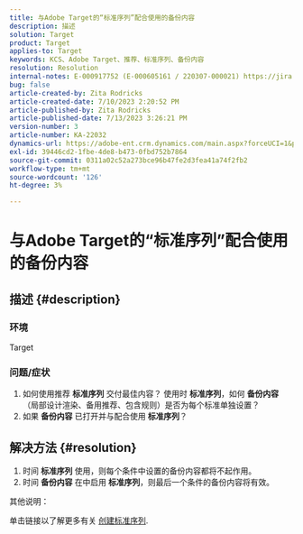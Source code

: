 ```yaml
---
title: 与Adobe Target的“标准序列”配合使用的备份内容
description: 描述
solution: Target
product: Target
applies-to: Target
keywords: KCS、Adobe Target、推荐、标准序列、备份内容
resolution: Resolution
internal-notes: E-000917752 (E-000605161 / 220307-000021) https://jira.corp.adobe.com/browse/RECS-5221 https://jira.corp.adobe.com/browse/RECS-5395
bug: false
article-created-by: Zita Rodricks
article-created-date: 7/10/2023 2:20:52 PM
article-published-by: Zita Rodricks
article-published-date: 7/13/2023 3:26:21 PM
version-number: 3
article-number: KA-22032
dynamics-url: https://adobe-ent.crm.dynamics.com/main.aspx?forceUCI=1&pagetype=entityrecord&etn=knowledgearticle&id=39d227f4-2c1f-ee11-9cbe-6045bd006c82
exl-id: 39446cd2-1fbe-4de8-b473-0fbd752b7864
source-git-commit: 0311a02c52a273bce96b47fe2d3fea41a74f2fb2
workflow-type: tm+mt
source-wordcount: '126'
ht-degree: 3%

---
```


# 与Adobe Target的“标准序列”配合使用的备份内容

## 描述 {#description}


### 环境

Target

### 问题/症状

1. 如何使用推荐 <b>标准序列</b> 交付最佳内容？ 使用时 <b>标准序列</b>，如何 <b>备份内容</b> （局部设计渲染、备用推荐、包含规则）是否为每个标准单独设置？
2. 如果 <b>备份内容</b> 已打开并与配合使用 <b>标准序列</b>？



## 解决方法 {#resolution}


1. 时间 <b>标准序列</b> 使用，则每个条件中设置的备份内容都将不起作用。
2. 时间 <b>备份内容</b> 在中启用 <b>标准序列</b>，则最后一个条件的备份内容将有效。


其他说明：

单击链接以了解更多有关 [创建标准序列](https://experienceleague.adobe.com/docs/target/using/recommendations/criteria/create-criteria-sequence.html).

